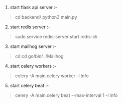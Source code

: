 1. start flask api server :- 
> cd backend/
> python3 main.py

2. start redis server :-
> sudo service redis-server start 
> redis-cli

3. start mailhog server :-
> cd
> cd go/bin/
> ./Mailhog

4. start celery workers :-
> celery -A main.celery worker -l info

5. start celery beat :-
> celery -A main.celery beat --max-interval 1 -l info